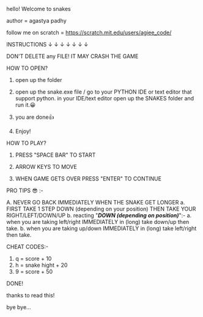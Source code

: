 hello!
Welcome to snakes

author = agastya padhy

follow me on scratch = https://scratch.mit.edu/users/agiee_code/

INSTRUCTIONS
↓ ↓ ↓ ↓ ↓ ↓ ↓

DON'T DELETE any FILE! IT MAY CRASH THE GAME

HOW TO OPEN?

1. open up the folder

2. open up the snake.exe file / go to your PYTHON IDE or text editor that support python. in your IDE/text editor open up the SNAKES folder and run it.😀

3. you are done👍

4. Enjoy!


HOW TO PLAY?

1. PRESS "SPACE BAR" TO START

2. ARROW KEYS TO MOVE

3. WHEN GAME GETS OVER PRESS "ENTER" TO CONTINUE


PRO TIPS 😎 :-

A. NEVER GO BACK IMMEDIATELY WHEN THE SNAKE GET LONGER
            a. FIRST TAKE 1 STEP DOWN (depending on your position) THEN TAKE YOUR RIGHT/LEFT/DOWN/UP
            b. reacting "***DOWN (depending on position)***":- 
                            a. when you are taking left/right IMMEDIATELY in (long) take down/up then take.
                            b. when you are taking up/down IMMEDIATELY in (long) take left/right then take.



CHEAT CODES:-

1. q = score + 10
2. h = snake hight + 20
2. 9 = score + 50

                                
DONE!

thanks to read this!

bye bye...



